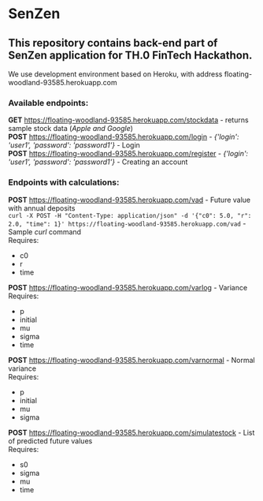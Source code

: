 # SenZen  
## This repository contains back-end part of SenZen application for TH.0 FinTech Hackathon.  
We use development environment based on Heroku, with address floating-woodland-93585.herokuapp.com

### Available endpoints:  
**GET** https://floating-woodland-93585.herokuapp.com/stockdata - returns sample stock data (*Apple and Google*)  
**POST** https://floating-woodland-93585.herokuapp.com/login  - *{'login': 'user1', 'password': 'password1'}* - Login  
**POST** https://floating-woodland-93585.herokuapp.com/register - *{'login': 'user1', 'password': 'password1'}* - Creating an account  

### Endpoints with calculations:  
**POST** https://floating-woodland-93585.herokuapp.com/vad - Future value with annual deposits  
`curl -X POST -H "Content-Type: application/json" -d '{"c0": 5.0, "r": 2.0, "time": 1}' https://floating-woodland-93585.herokuapp.com/vad` - Sample *curl* command  
Requires:  
* c0  
* r  
* time  

**POST** https://floating-woodland-93585.herokuapp.com/varlog - Variance  
Requires:  
* p  
* initial  
* mu  
* sigma  
* time  

**POST** https://floating-woodland-93585.herokuapp.com/varnormal  - Normal variance  
Requires:  
* p
* initial   
* mu  
* sigma  

**POST**  https://floating-woodland-93585.herokuapp.com/simulatestock - List of predicted future values  
Requires:  
* s0  
* sigma  
* mu  
* time  
